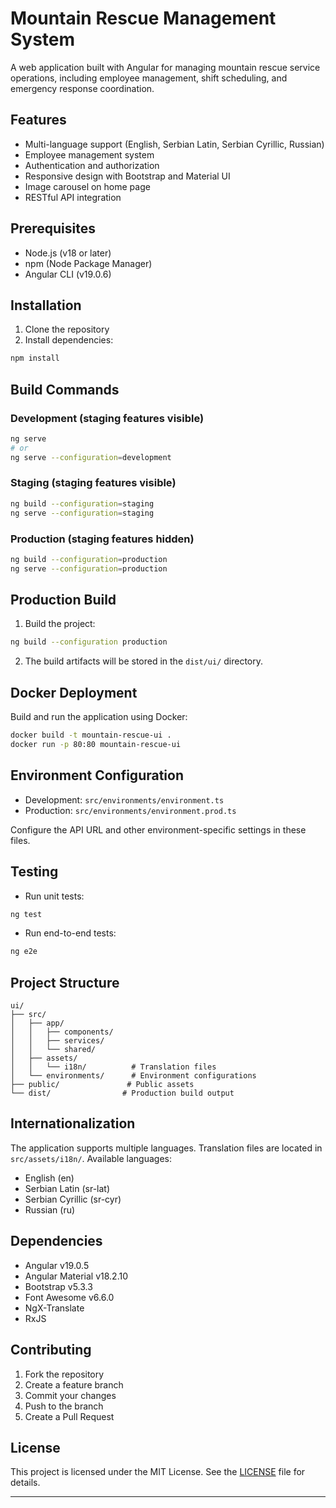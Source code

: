 # Mountain Rescue Management System

A web application built with Angular for managing mountain rescue service operations, including employee management, shift scheduling, and emergency response coordination.

## Features

- Multi-language support (English, Serbian Latin, Serbian Cyrillic, Russian)
- Employee management system
- Authentication and authorization
- Responsive design with Bootstrap and Material UI
- Image carousel on home page
- RESTful API integration

## Prerequisites

- Node.js (v18 or later)
- npm (Node Package Manager)
- Angular CLI (v19.0.6)

## Installation

1. Clone the repository
2. Install dependencies:
```bash
npm install
```

## Build Commands

### Development (staging features visible)
```bash
ng serve
# or
ng serve --configuration=development
```

### Staging (staging features visible)
```bash
ng build --configuration=staging
ng serve --configuration=staging
```

### Production (staging features hidden)
```bash
ng build --configuration=production
ng serve --configuration=production
```

## Production Build

1. Build the project:
```bash
ng build --configuration production
```

2. The build artifacts will be stored in the `dist/ui/` directory.

## Docker Deployment

Build and run the application using Docker:

```bash
docker build -t mountain-rescue-ui .
docker run -p 80:80 mountain-rescue-ui
```

## Environment Configuration

- Development: `src/environments/environment.ts`
- Production: `src/environments/environment.prod.ts`

Configure the API URL and other environment-specific settings in these files.

## Testing

- Run unit tests:
```bash
ng test
```

- Run end-to-end tests:
```bash
ng e2e
```

## Project Structure

```
ui/
├── src/
│   ├── app/
│   │   ├── components/
│   │   ├── services/
│   │   └── shared/
│   ├── assets/
│   │   └── i18n/          # Translation files
│   └── environments/      # Environment configurations
├── public/               # Public assets
└── dist/                # Production build output
```

## Internationalization

The application supports multiple languages. Translation files are located in `src/assets/i18n/`.
Available languages:
- English (en)
- Serbian Latin (sr-lat)
- Serbian Cyrillic (sr-cyr)
- Russian (ru)

## Dependencies

- Angular v19.0.5
- Angular Material v18.2.10
- Bootstrap v5.3.3
- Font Awesome v6.6.0
- NgX-Translate
- RxJS

## Contributing

1. Fork the repository
2. Create a feature branch
3. Commit your changes
4. Push to the branch
5. Create a Pull Request

## License

This project is licensed under the MIT License. See the [LICENSE](LICENSE) file for details.

---


